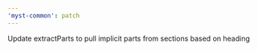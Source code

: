 ```yaml
---
'myst-common': patch
---
```


Update extractParts to pull implicit parts from sections based on heading
